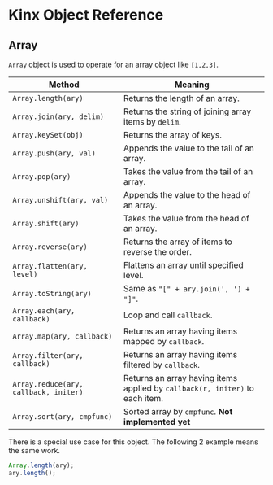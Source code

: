 # Kinx Object Reference

## Array

`Array` object is used to operate for an array object like `[1,2,3]`.

|                Method                 |                                   Meaning                                    |
| ------------------------------------- | ---------------------------------------------------------------------------- |
| `Array.length(ary)`                   | Returns the length of an array.                                              |
| `Array.join(ary, delim)`              | Returns the string of joining array items by `delim`.                        |
| `Array.keySet(obj)`                   | Returns the array of keys.                                                   |
| `Array.push(ary, val)`                | Appends the value to the tail of an array.                                   |
| `Array.pop(ary)`                      | Takes the value from the tail of an array.                                   |
| `Array.unshift(ary, val)`             | Appends the value to the head of an array.                                   |
| `Array.shift(ary)`                    | Takes the value from the head of an array.                                   |
| `Array.reverse(ary)`                  | Returns the array of items to reverse the order.                             |
| `Array.flatten(ary, level)`           | Flattens an array until specified level.                                     |
| `Array.toString(ary)`                 | Same as `"[" + ary.join(', ') + "]"`.                                        |
| `Array.each(ary, callback)`           | Loop and call `callback`.                                                    |
| `Array.map(ary, callback)`            | Returns an array having items mapped by `callback`.                          |
| `Array.filter(ary, callback)`         | Returns an array having items filtered by `callback`.                        |
| `Array.reduce(ary, callback, initer)` | Returns an array having items applied by `callback(r, initer)` to each item. |
| `Array.sort(ary, cmpfunc)`            | Sorted array by `cmpfunc`. **Not implemented yet**                           |

There is a special use case for this object.
The following 2 example means the same work.

```js
Array.length(ary);
ary.length();
```
